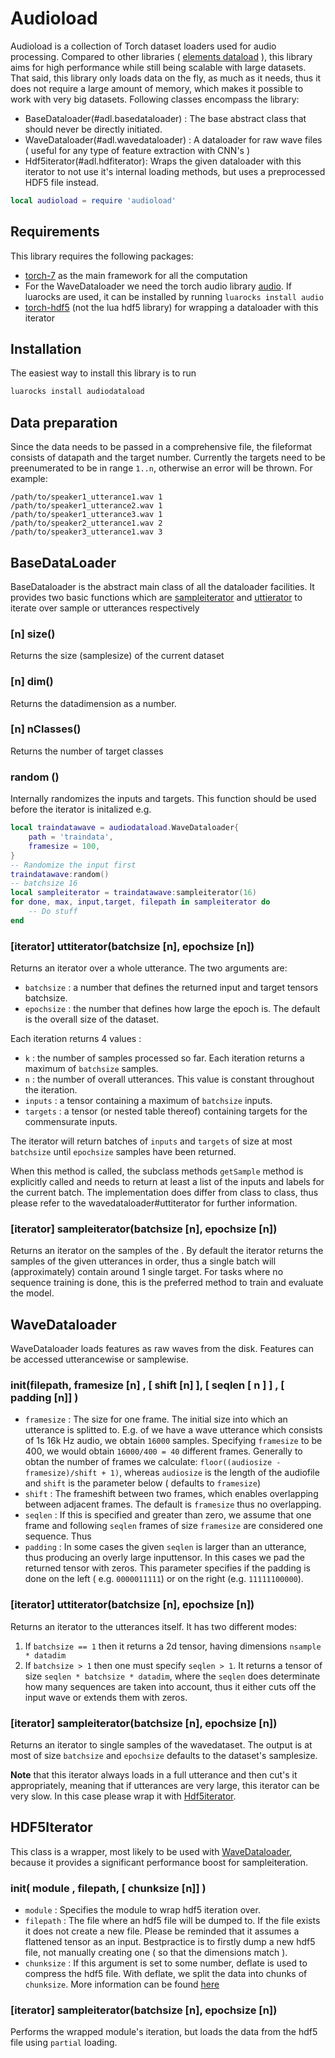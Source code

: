 # Audioload

Audioload is a collection of Torch dataset loaders used for audio processing. Compared to other libraries ( [elements dataload](https://github.com/Element-Research/dataload)
), this library aims for high performance while still being scalable with large datasets. That said, this library only loads data on the fly, as much as it needs, thus it does not require a large amount of memory, which makes it possible to work with very big datasets.
Following classes encompass the library:

* BaseDataloader(#adl.basedataloader) : The base abstract class that should never be directly initiated.
* WaveDataloader(#adl.wavedataloader) : A dataloader for raw wave files ( useful for any type of feature extraction with CNN's )
* Hdf5iterator(#adl.hdfiterator): Wraps the given dataloader with this iterator to not use it's internal loading methods, but uses a preprocessed HDF5 file instead.

```lua
local audioload = require 'audioload'
```

## Requirements

This library requires the following packages:

 * [torch-7](http://torch.ch/) as the main framework for all the computation
 * For the WaveDataloader we need the torch audio library [audio](https://github.com/soumith/lua---audio). If luarocks are used, it can be installed by running `luarocks install audio`
 * [torch-hdf5](https://github.com/deepmind/torch-hdf5) (not the lua hdf5 library) for wrapping a dataloader with this iterator

## Installation

The easiest way to install this library is to run

```bash
luarocks install audiodataload
```

## Data preparation

Since the data needs to be passed in a comprehensive file, the fileformat consists of datapath and the target number. Currently the targets need to be preenumerated to be in range `1..n`, otherwise an error will be thrown. For example:

```
/path/to/speaker1_utterance1.wav 1
/path/to/speaker1_utterance2.wav 1
/path/to/speaker1_utterance3.wav 1
/path/to/speaker2_utterance1.wav 2
/path/to/speaker3_utterance1.wav 3
```


<a name='adl.basedataloader'></a>
## BaseDataLoader

BaseDataloader is the abstract main class of all the dataloader facilities. It provides two basic functions which are [sampleiterator](#adl.basedataloader.sampleiterator) and [uttierator](#adl.basedataloader.uttierator) to iterate over sample or utterances respectively


### [n] size()

Returns the size (samplesize) of the current dataset

### [n] dim()

Returns the datadimension as a number.

### [n] nClasses()

Returns the number of target classes

### random ()

Internally randomizes the inputs and targets. This function should be used before the iterator is initalized e.g.
```lua
local traindatawave = audiodataload.WaveDataloader{
    path = 'traindata',
    framesize = 100,
}
-- Randomize the input first
traindatawave:random()
-- batchsize 16
local sampleiterator = traindatawave:sampleiterator(16)
for done, max, input,target, filepath in sampleiterator do
    -- Do stuff
end
```

<a name='adl.basedataloader.uttiterator'></a>
### [iterator] uttiterator(batchsize [n], epochsize [n])

Returns an iterator over a whole utterance. The two arguments are:

 * `batchsize` : a number that defines the returned input and target tensors batchsize.
 * `epochsize` : the number that defines how large the epoch is. The default is the overall size of the dataset.

Each iteration returns 4 values :

 * `k` : the number of samples processed so far. Each iteration returns a maximum of `batchsize` samples.
 * `n` : the number of overall utterances. This value is constant throughout the iteration.
 * `inputs` : a tensor containing a maximum of `batchsize` inputs.
 * `targets` : a tensor (or nested table thereof) containing targets for the commensurate inputs.

The iterator will return batches of `inputs` and `targets` of size at most `batchsize` until `epochsize` samples have been returned.

When this method is called, the subclass methods ```getSample``` method is explicitly called and needs to return at least a list of the inputs and labels for the current batch. The implementation does differ from class to class, thus please refer to the wavedataloader#uttiterator for further information.


<a name='adl.basedataloader.sampleiterator'></a>
### [iterator] sampleiterator(batchsize [n], epochsize [n])

Returns an iterator on the samples of the . By default the iterator returns the samples of the given utterances in order, thus a single batch will (approximately) contain around 1 single target. For tasks where no sequence training is done, this is the preferred method to train and evaluate the model.


<a name='adl.wavedataloader'></a>
## WaveDataloader

WaveDataloader loads features as raw waves from the disk. Features can be accessed utterancewise or samplewise.

### init(filepath, framesize [n] , [ shift [n] ], [ seqlen [ n ] ] , [ padding [n]] )

* `framesize` : The size for one frame. The initial size into which an utterance is splitted to. E.g. of we have a wave utterance which consists of 1s 16k Hz audio, we obtain `16000` samples. Specifying `framesize` to be 400, we would obtain `16000/400 = 40` different frames. Generally to obtan the number of frames we calculate:
`floor((audiosize - framesize)/shift + 1)`, whereas `audiosize` is the length of the audiofile and `shift` is the parameter below ( defaults to `framesize`)
* `shift` : The frameshift between two frames, which enables overlapping between adjacent frames. The default is `framesize` thus no overlapping.
* `seqlen` : If this is specified and greater than zero, we assume that one frame and following `seqlen` frames of size `framesize` are considered one sequence. Thus
* `padding` : In some cases the given `seqlen` is larger than an utterance, thus producing an overly large inputtensor. In this cases we pad the returned tensor with zeros. This parameter specifies if the padding is done on the left ( e.g. `0000011111`) or on the right (e.g. `11111100000`).




<a name='adl.wavedataloader.uttiterator'></a>
### [iterator] uttiterator(batchsize [n], epochsize [n])

Returns an iterator to the utterances itself. It has two different modes:
1. If `batchsize == 1` then it returns a 2d tensor, having dimensions `nsample * datadim`
2. If `batchsize > 1` then one must specify `seqlen > 1`. It returns a tensor of size `seqlen * batchsize * datadim`, where the `seqlen` does determinate how many sequences are taken into account, thus it either cuts off the input wave or extends them with zeros.

<a name='adl.wavedataloader.sampleiterator'></a>
### [iterator] sampleiterator(batchsize [n], epochsize [n])

Returns an iterator to single samples of the wavedataset. The output is at most of size `batchsize` and `epochsize` defaults to the dataset's samplesize.

**Note** that this iterator always loads in a full utterance and then cut's it appropriately, meaning that if utterances are very large, this iterator can be very slow. In this case please wrap it with [Hdf5iterator](#adl.hdfiterator).

<a name='adl.hdfiterator'></a>
## HDF5Iterator

This class is a wrapper, most likely to be used with [WaveDataloader](#adl.wavedataloader), because it provides a significant performance boost for sampleiteration.

### init( module , filepath, [ chunksize [n]] )

* `module` : Specifies the module to wrap hdf5 iteration over.
* `filepath` : The file where an hdf5 file will be dumped to. If the file exists it does not create a new file. Please be reminded that it assumes a flattened tensor as an input. Bestpractice is to firstly dump a new hdf5 file, not manually creating one ( so that the dimensions match ).
* `chunksize` : If this argument is set to some number, deflate is used to compress the hdf5 file. With deflate, we split the data into chunks of `chunksize`. More information can be found [here](https://github.com/deepmind/torch-hdf5/blob/master/doc/usage.md)

<a name='adl.hdfiterator.sampleiterator'></a>
### [iterator] sampleiterator(batchsize [n], epochsize [n])
Performs the wrapped module's iteration, but loads the data from the hdf5 file using `partial` loading.
